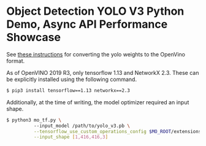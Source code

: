 # Object Detection YOLO V3 Python Demo, Async API Performance Showcase

See [these instructions][1] for converting the yolo weights to the OpenVino format.

As of OpenVINO 2019 R3, only tensorflow 1.13 and NetworkX 2.3.
These can be explicitly installed using the following command.

```bash
$ pip3 install tensorflow==1.13 networkx==2.3
```


Additionally, at the time of writing, the model optimizer required an input shape.

``` bash
$ python3 mo_tf.py \ 
          --input_model /path/to/yolo_v3.pb \
          --tensorflow_use_custom_operations_config $MO_ROOT/extensions/front/tf/yolo_v3.json \
          --input_shape [1,416,416,3]
```

[1]: https://docs.openvinotoolkit.org/latest/_docs_MO_DG_prepare_model_convert_model_tf_specific_Convert_YOLO_From_Tensorflow.html
